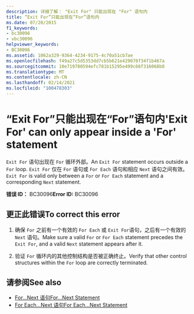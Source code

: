 ```yaml
---
description: 详细了解： "Exit For" 只能出现在 "For" 语句内
title: “Exit For”只能出现在“For”语句内
ms.date: 07/20/2015
f1_keywords:
- bc30096
- vbc30096
helpviewer_keywords:
- BC30096
ms.assetid: 1062a329-9364-4234-9175-4c70a51cb7ae
ms.openlocfilehash: f49a27c5d5353dd7cb5b621e429078f34f1b467a
ms.sourcegitcommit: 10e719780594efc781b15295e499c66f316068b8
ms.translationtype: MT
ms.contentlocale: zh-CN
ms.lasthandoff: 02/14/2021
ms.locfileid: "100478303"
---
```

# <a name="exit-for-can-only-appear-inside-a-for-statement"></a><span data-ttu-id="b7501-103">“Exit For”只能出现在“For”语句内</span><span class="sxs-lookup"><span data-stu-id="b7501-103">'Exit For' can only appear inside a 'For' statement</span></span>

<span data-ttu-id="b7501-104">`Exit For` 语句出现在 `For` 循环外部。</span><span class="sxs-lookup"><span data-stu-id="b7501-104">An `Exit For` statement occurs outside a `For` loop.</span></span> <span data-ttu-id="b7501-105">`Exit For` 仅在 `For` 语句或 `For Each` 语句和相应 `Next` 语句之间有效。</span><span class="sxs-lookup"><span data-stu-id="b7501-105">`Exit For` is valid only between a `For` or `For Each` statement and a corresponding `Next` statement.</span></span>  
  
 <span data-ttu-id="b7501-106">**错误 ID：** BC30096</span><span class="sxs-lookup"><span data-stu-id="b7501-106">**Error ID:** BC30096</span></span>  
  
## <a name="to-correct-this-error"></a><span data-ttu-id="b7501-107">更正此错误</span><span class="sxs-lookup"><span data-stu-id="b7501-107">To correct this error</span></span>  
  
1. <span data-ttu-id="b7501-108">确保 `For` 之前有一个有效的 `For Each` 或 `Exit For`语句，之后有一个有效的 `Next` 语句。</span><span class="sxs-lookup"><span data-stu-id="b7501-108">Make sure a valid `For` or `For Each` statement precedes the `Exit For`, and a valid `Next` statement appears after it.</span></span>  
  
2. <span data-ttu-id="b7501-109">验证 `For` 循环内的其他控制结构是否被正确终止。</span><span class="sxs-lookup"><span data-stu-id="b7501-109">Verify that other control structures within the `For` loop are correctly terminated.</span></span>  
  
## <a name="see-also"></a><span data-ttu-id="b7501-110">请参阅</span><span class="sxs-lookup"><span data-stu-id="b7501-110">See also</span></span>

- [<span data-ttu-id="b7501-111">For...Next 语句</span><span class="sxs-lookup"><span data-stu-id="b7501-111">For...Next Statement</span></span>](../language-reference/statements/for-next-statement.md)
- [<span data-ttu-id="b7501-112">For Each...Next 语句</span><span class="sxs-lookup"><span data-stu-id="b7501-112">For Each...Next Statement</span></span>](../language-reference/statements/for-each-next-statement.md)
